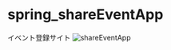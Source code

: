 # spring_shareEventApp
イベント登録サイト
![shareEventApp](https://user-images.githubusercontent.com/55052628/102003606-b21d3700-3d4c-11eb-943d-215c0f1c1747.png)
